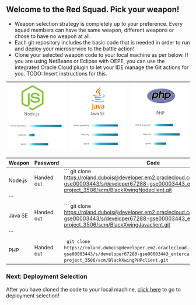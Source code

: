 ## Welcome to the Red Squad. Pick your weapon! ##

+ Weapon selection strategy is completely up to your preference. Every squad members can have the same weapon, different weapons or chose to have no weapon at all.
+ Each git repository includes the basic code that is needed in order to run and deploy your microservice to the battle action!
+ Clone your selected weapon code to your local machine as per below. If you are using NetBeans or Eclipse with OEPE, you can use the integrated Oracle Cloud plugin to let your IDE manage the Git actions for you. TODO: Insert instructions for this.

| ![Red Squad](nodejs.png)  | ![Blue Squad](javase.png) | ![Black Squad](php.png) |
|:---:|:---:|:---:|

| Weapon        | Password     | Code  |
| ------------- |-------------| -----|
| Node.js      | Handed out | ``` git clone https://roland.dubois@developer.em2.oraclecloud.com/developer67288-gse00003443/s/developer67288-gse00003443_entercard-project_3506/scm/BlackXwingNodeclient.git
 ``` |
| Java SE      | Handed out      |   ```  git clone https://roland.dubois@developer.em2.oraclecloud.com/developer67288-gse00003443/s/developer67288-gse00003443_entercard-project_3506/scm/BlackXwingJavaclient.git
 ``` |
| PHP | Handed out      |  ```  git clone https://roland.dubois@developer.em2.oraclecloud.com/developer67288-gse00003443/s/developer67288-gse00003443_entercard-project_3506/scm/BlackXwingPHPclient.git ``` |

### Next: Deployment Selection ###

After you have cloned the code to your local machine, [click here](../deployment.md) to go to deployment selection!
